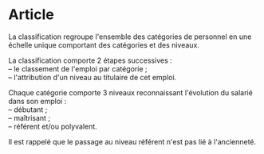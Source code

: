 # Article

La classification regroupe l'ensemble des catégories de personnel en une échelle unique comportant des catégories et des niveaux.

La classification comporte 2 étapes successives :  
 – le classement de l'emploi par catégorie ;  
 – l'attribution d'un niveau au titulaire de cet emploi.

Chaque catégorie comporte 3 niveaux reconnaissant l'évolution du salarié dans son emploi :  
 – débutant ;  
 – maîtrisant ;  
 – référent et/ou polyvalent.

Il est rappelé que le passage au niveau référent n'est pas lié à l'ancienneté.

